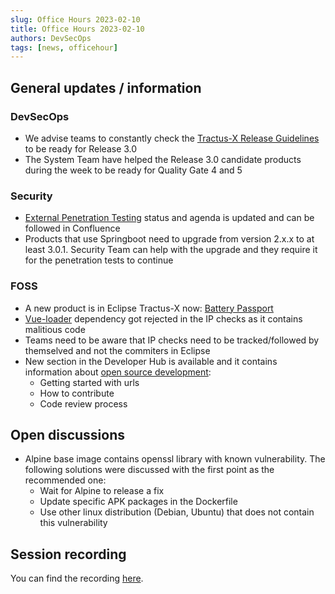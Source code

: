 ```yaml
---
slug: Office Hours 2023-02-10
title: Office Hours 2023-02-10
authors: DevSecOps
tags: [news, officehour]
---
```


## General updates / information

### DevSecOps

- We advise teams to constantly check the [Tractus-X Release Guidelines](https://eclipse-tractusx.github.io/docs/category/release-guidelines) to be ready for Release 3.0
- The System Team have helped the Release 3.0 candidate products during the week to be ready for Quality Gate 4 and 5

### Security

- [External Penetration Testing](https://confluence.catena-x.net/display/cxsecurity/External+Penetration+Testing) status and agenda is updated and can be followed in Confluence
- Products that use Springboot need to upgrade from version 2.x.x to at least 3.0.1. Security Team can help with the upgrade and they require it for the penetration tests to continue

### FOSS

- A new product is in Eclipse Tractus-X now: [Battery Passport](https://github.com/eclipse-tractusx/digital-product-pass)
- [Vue-loader](https://gitlab.eclipse.org/eclipsefdn/emo-team/iplab/-/issues/6946) dependency got rejected in the IP checks as it contains malitious code
- Teams need to be aware that IP checks need to be tracked/followed by themselved and not the commiters in Eclipse
- New section in the Developer Hub is available and it contains information about [open source development](https://eclipse-tractusx.github.io/docs/category/open-source-development):
  - Getting started with urls
  - How to contribute
  - Code review process

## Open discussions

- Alpine base image contains openssl library with known vulnerability. The following solutions were discussed with the first point as the recommended one:
  - Wait for Alpine to release a fix
  - Update specific APK packages in the Dockerfile
  - Use other linux distribution (Debian, Ubuntu) that does not contain this vulnerability

## Session recording

You can find the
recording [here](https://bcgcatenax.sharepoint.com/sites/CommunitiesofPractises/_layouts/15/stream.aspx?id=%2Fsites%2FCommunitiesofPractises%2FShared%20Documents%2FCX%2DCoP%20DevSecOps%2FOffice%5FHours%5FRegular%5FRecordings%2F20230210%5FDevSecOps%20Business%20Hours%2DRecording%2Emp4&referrer=Teams%2ETEAMS%2DWEB&referrerScenario=teamsSdk%2DopenFilePreview).
